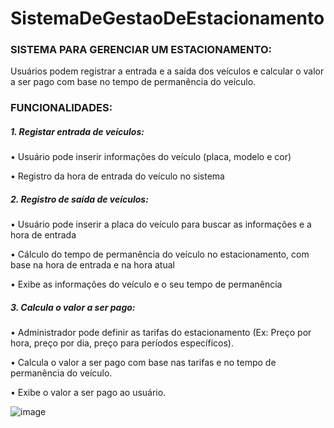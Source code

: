 # SistemaDeGestaoDeEstacionamento

### **SISTEMA PARA GERENCIAR UM ESTACIONAMENTO:**

Usuários podem registrar a entrada e a saída dos veículos e calcular o valor a ser pago com base no tempo de permanência do veículo.

### **FUNCIONALIDADES:**

##### 1. Registar entrada de veículos:

•	Usuário pode inserir informações do veículo (placa, modelo e cor)

•	Registro da hora de entrada do veículo no sistema
  
##### 2. Registro de saída de veículos:

•	Usuário pode inserir a placa do veículo para buscar as informações e a hora de entrada

•	Cálculo do tempo de permanência do veículo no estacionamento, com base na hora de entrada e na hora atual

•	Exibe as informações do veículo e o seu tempo de permanência
  
##### 3. Calcula o valor a ser pago:

•	Administrador pode definir as tarifas do estacionamento (Ex: Preço por hora, preço por dia, preço para períodos específicos).

•	Calcula o valor a ser pago com base nas tarifas e no tempo de permanência do veículo.

•	Exibe o valor a ser pago ao usuário.



![image](https://github.com/liane-heidemann/SistemaDeGestaoDeEstacionamento/assets/54177181/41b9ea5f-1afb-4a8e-8ed9-b777ab60d2eb)
